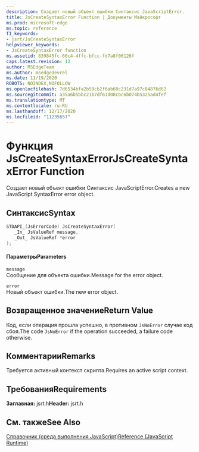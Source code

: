 ```yaml
---
description: Создает новый объект ошибки Синтаксис JavaScriptError.
title: JsCreateSyntaxError Function | Документы Майкрософт
ms.prod: microsoft-edge
ms.topic: reference
f1_keywords:
- jsrt/JsCreateSyntaxError
helpviewer_keywords:
- JsCreateSyntaxError function
ms.assetid: 839845fc-60c4-4ffc-bfcc-fd7a8f06126f
caps.latest.revision: 12
author: MSEdgeTeam
ms.author: msedgedevrel
ms.date: 11/19/2020
ROBOTS: NOINDEX,NOFOLLOW
ms.openlocfilehash: 7d6534bfa2b59cb2f6ab68c231d7a97c84876d62
ms.sourcegitcommit: a35a6b5bbc21b7df61d08cbc6b074b5325ad4fef
ms.translationtype: MT
ms.contentlocale: ru-RU
ms.lasthandoff: 12/17/2020
ms.locfileid: "11235657"
---
```

# <span data-ttu-id="82112-103">Функция JsCreateSyntaxError</span><span class="sxs-lookup"><span data-stu-id="82112-103">JsCreateSyntaxError Function</span></span>

<span data-ttu-id="82112-104">Создает новый объект ошибки Синтаксис JavaScriptError.</span><span class="sxs-lookup"><span data-stu-id="82112-104">Creates a new JavaScript SyntaxError error object.</span></span>  
  
## <span data-ttu-id="82112-105">Синтаксис</span><span class="sxs-lookup"><span data-stu-id="82112-105">Syntax</span></span>  
  
```cpp  
STDAPI_(JsErrorCode) JsCreateSyntaxError(  
   _In_ JsValueRef message,  
   _Out_ JsValueRef *error  
);  
```  
  
#### <span data-ttu-id="82112-106">Параметры</span><span class="sxs-lookup"><span data-stu-id="82112-106">Parameters</span></span>  
 `message`  
 <span data-ttu-id="82112-107">Сообщение для объекта ошибки.</span><span class="sxs-lookup"><span data-stu-id="82112-107">Message for the error object.</span></span>  
  
 `error`  
 <span data-ttu-id="82112-108">Новый объект ошибки.</span><span class="sxs-lookup"><span data-stu-id="82112-108">The new error object.</span></span>  
  
## <span data-ttu-id="82112-109">Возвращенное значение</span><span class="sxs-lookup"><span data-stu-id="82112-109">Return Value</span></span>  
 <span data-ttu-id="82112-110">Код, если операция прошла успешно, в противном `JsNoError` случае код сбоя.</span><span class="sxs-lookup"><span data-stu-id="82112-110">The code `JsNoError` if the operation succeeded, a failure code otherwise.</span></span>  
  
## <span data-ttu-id="82112-111">Комментарии</span><span class="sxs-lookup"><span data-stu-id="82112-111">Remarks</span></span>  
 <span data-ttu-id="82112-112">Требуется активный контекст скрипта.</span><span class="sxs-lookup"><span data-stu-id="82112-112">Requires an active script context.</span></span>  
  
## <span data-ttu-id="82112-113">Требования</span><span class="sxs-lookup"><span data-stu-id="82112-113">Requirements</span></span>  
 <span data-ttu-id="82112-114">**Заглавная:** jsrt.h</span><span class="sxs-lookup"><span data-stu-id="82112-114">**Header:** jsrt.h</span></span>  
  
## <span data-ttu-id="82112-115">См. также</span><span class="sxs-lookup"><span data-stu-id="82112-115">See Also</span></span>  
 [<span data-ttu-id="82112-116">Справочник (среда выполнения JavaScript)</span><span class="sxs-lookup"><span data-stu-id="82112-116">Reference (JavaScript Runtime)</span></span>](../chakra-hosting/reference-javascript-runtime.md)
